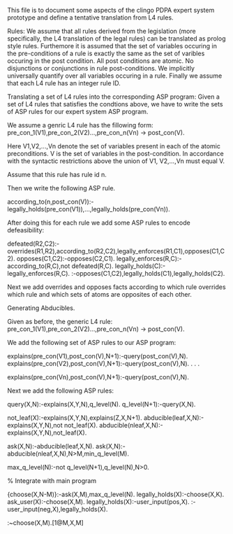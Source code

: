 This file is to document some aspects of the clingo PDPA expert system prototype and define a tentative translation from L4 rules.

Rules:
We assume that all rules derived from the legislation (more specifically, the L4 translation of the legal rules) can be translated as prolog style rules. Furthemore it is assumed that the set of variables occuring in the pre-conditions of a rule is exactly the same as the set of varibles occuring in the post condition. All post conditions are atomic. No disjunctions or conjunctions in rule post-conditions. We implicitly universally quantify over all variables occuring in a rule. Finally we assume that each L4 rule has an integer rule ID.

Translating a set of L4 rules into the corresponding ASP program:
Given a set of L4 rules that satisfies the condtions above, we have to write the sets of ASP rules for our expert system ASP program.

We assume a genric L4 rule has the fillowing form:
pre_con_1(V1),pre_con_2(V2)...,pre_con_n(Vn) -> post_con(V).

Here V1,V2,...,Vn denote the set of variables present in each of the atomic preconditions. V is the set of variables in the post-condition. In accordance with the syntactic restrictions above the union of V1, V2,...,Vn  must equal V. 

Assume that this rule has rule id n.

Then we write the following ASP rule.

according_to(n,post_con(V)):-legally_holds(pre_con(V1)),...,legally_holds(pre_con(Vn)).

After doing this for each rule we add some ASP rules to encode defeasibility:

defeated(R2,C2):-overrides(R1,R2),according_to(R2,C2),legally_enforces(R1,C1),opposes(C1,C2).
opposes(C1,C2):-opposes(C2,C1).
legally_enforces(R,C):-according_to(R,C),not defeated(R,C).
legally_holds(C):-legally_enforces(R,C).
:-opposes(C1,C2),legally_holds(C1),legally_holds(C2).

Next we add overrides and opposes facts according to which rule overrides which rule and which sets of atoms are opposites of each other.

Generating Abducibles.

Given as before, the generic L4 rule:
pre_con_1(V1),pre_con_2(V2)...,pre_con_n(Vn) -> post_con(V).

We add the following set of ASP rules to our ASP program:

explains(pre_con(V1),post_con(V),N+1):-query(post_con(V),N).
explains(pre_con(V2),post_con(V),N+1):-query(post_con(V),N).
                          .
                          .
                          .
                          
explains(pre_con(Vn),post_con(V),N+1):-query(post_con(V),N).



Next we add the following ASP rules:

query(X,N):-explains(X,Y,N),q_level(N).
q_level(N+1):-query(X,N).



not_leaf(X):-explains(X,Y,N),explains(Z,X,N+1).
abducible(leaf,X,N):-explains(X,Y,N),not not_leaf(X).
abducible(nleaf,X,N):-explains(X,Y,N),not_leaf(X).



ask(X,N):-abducible(leaf,X,N).
ask(X,N):-abducible(nleaf,X,N),N>M,min_q_level(M).


max_q_level(N):-not q_level(N+1),q_level(N),N>0.


% Integrate with main program

{choose(X,N-M)}:-ask(X,M),max_q_level(N).
legally_holds(X):-choose(X,K).
ask_user(X):-choose(X,M).
legally_holds(X):-user_input(pos,X).
:-user_input(neg,X),legally_holds(X).

:~choose(X,M).[1@M,X,M]










